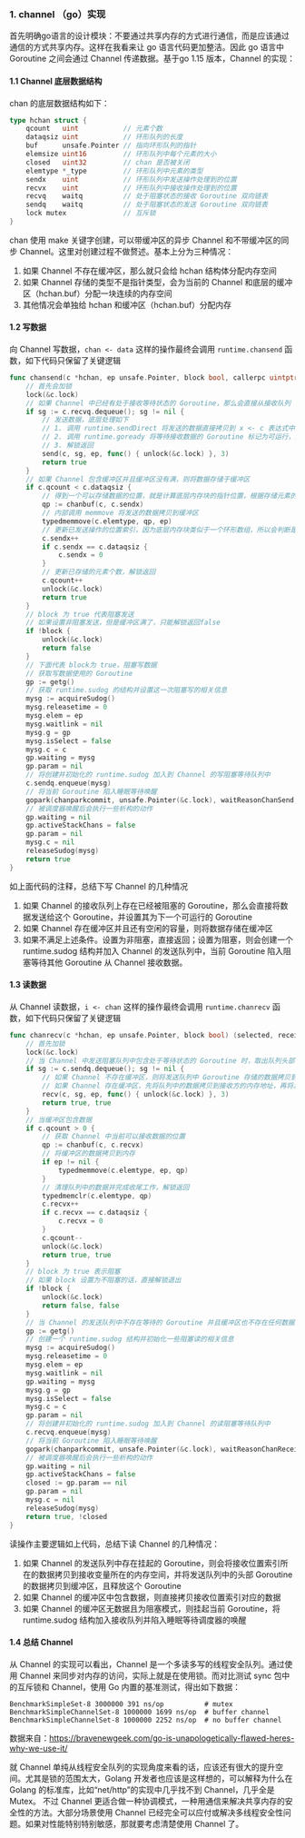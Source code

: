 ### 1. channel （go）实现

首先明确go语言的设计模块：不要通过共享内存的方式进行通信，而是应该通过通信的方式共享内存。这样在我看来让 go 语言代码更加整洁。因此 go 语言中 Goroutine 之间会通过 Channel 传递数据。基于go 1.15 版本，Channel 的实现：

#### 1.1 Channel 底层数据结构

chan 的底层数据结构如下：

```go
type hchan struct {
	qcount   uint           // 元素个数
	dataqsiz uint           // 环形队列的长度
	buf      unsafe.Pointer // 指向环形队列的指针
	elemsize uint16         // 环形队列中每个元素的大小
	closed   uint32         // chan 是否被关闭
	elemtype *_type         // 环形队列中元素的类型
	sendx    uint           // 环形队列中发送操作处理到的位置
	recvx    uint           // 环形队列中接收操作处理到的位置
	recvq    waitq          // 处于阻塞状态的接收 Goroutine 双向链表
	sendq    waitq  	    // 处于阻塞状态的发送 Goroutine 双向链表
	lock mutex	            // 互斥锁
}
```

chan 使用 make 关键字创建，可以带缓冲区的异步 Channel 和不带缓冲区的同步 Channel。这里对创建过程不做赘述。基本上分为三种情况：

1. 如果 Channel 不存在缓冲区，那么就只会给 hchan 结构体分配内存空间
2. 如果 Channel 存储的类型不是指针类型，会为当前的 Channel 和底层的缓冲区（hchan.buf）分配一块连续的内存空间
3. 其他情况会单独给 hchan 和缓冲区（hchan.buf）分配内存

#### 1.2 写数据

向 Channel 写数据，`chan <- data` 这样的操作最终会调用 `runtime.chansend` 函数，如下代码只保留了关键逻辑

```go
func chansend(c *hchan, ep unsafe.Pointer, block bool, callerpc uintptr) bool {
    // 首先会加锁
	lock(&c.lock)
    // 如果 Channel 中已经有处于接收等待状态的 Goroutine，那么会直接从接收队列 recvq 中取出最先陷入等待的 Goroutine 并直接向它发送数据
	if sg := c.recvq.dequeue(); sg != nil {
		// 发送数据，底层处理如下
        // 1. 调用 runtime.sendDirect 将发送的数据直接拷贝到 x <- c 表达式中变量 x 所在的内存地址
        // 2. 调用 runtime.goready 将等待接收数据的 Goroutine 标记为可运行，并把放到处理器的 runnext 上等待执行，该处理器会在下一次调度时唤醒它
        // 3. 解锁返回
		send(c, sg, ep, func() { unlock(&c.lock) }, 3)
		return true
	}
	// 如果 Channel 包含缓冲区并且缓冲区没有满，则将数据存储于缓冲区
	if c.qcount < c.dataqsiz {
		// 得到一个可以存储数据的位置，就是计算底层内存块的指针位置，根据存储元素的类型大小
		qp := chanbuf(c, c.sendx)
		// 内部调用 memmove 将发送的数据拷贝到缓冲区
		typedmemmove(c.elemtype, qp, ep)
        // 更新已发送操作的位置索引，因为底层内存块类似于一个环形数组，所以会判断是否回到数组开始位置
		c.sendx++
		if c.sendx == c.dataqsiz {
			c.sendx = 0
		}
        // 更新已存储的元素个数，解锁返回
		c.qcount++
		unlock(&c.lock)
		return true
	}
	// block 为 true 代表阻塞发送
    // 如果设置非阻塞发送，但是缓冲区满了，只能解锁返回false
	if !block {
		unlock(&c.lock)
		return false
	}
	// 下面代表 block为 true，阻塞写数据
	// 获取写数据使用的 Goroutine
	gp := getg()
    // 获取 runtime.sudog 的结构并设置这一次阻塞写的相关信息
	mysg := acquireSudog()
	mysg.releasetime = 0
	mysg.elem = ep
	mysg.waitlink = nil
	mysg.g = gp
	mysg.isSelect = false
	mysg.c = c
	gp.waiting = mysg
	gp.param = nil
    // 将创建并初始化的 runtime.sudog 加入到 Channel 的写阻塞等待队列中
	c.sendq.enqueue(mysg)
    // 将当前 Goroutine 陷入睡眠等待唤醒
	gopark(chanparkcommit, unsafe.Pointer(&c.lock), waitReasonChanSend, traceEvGoBlockSend, 2)
    // 被调度器唤醒后会执行一些析构的动作
	gp.waiting = nil
	gp.activeStackChans = false
	gp.param = nil
	mysg.c = nil
	releaseSudog(mysg)
	return true
}
```

如上面代码的注释，总结下写 Channel 的几种情况

1. 如果 Channel 的接收队列上存在已经被阻塞的 Goroutine，那么会直接将数据发送给这个 Goroutine，并设置其为下一个可运行的 Goroutine
2. 如果 Channel 存在缓冲区并且还有空闲的容量，则将数据存储在缓冲区
3. 如果不满足上述条件。设置为非阻塞，直接返回；设置为阻塞，则会创建一个 runtime.sudog 结构并加入 Channel 的发送队列中，当前 Goroutine 陷入阻塞等待其他 Goroutine 从 Channel 接收数据。

#### 1.3 读数据

从 Channel 读数据，`i <- chan` 这样的操作最终会调用 `runtime.chanrecv` 函数，如下代码只保留了关键逻辑

```go
func chanrecv(c *hchan, ep unsafe.Pointer, block bool) (selected, received bool) {
	// 首先加锁
	lock(&c.lock)
	// 当 Channel 中发送阻塞队列中包含处于等待状态的 Goroutine 时，取出队列头部等待的 Goroutine，接收其数据
	if sg := c.sendq.dequeue(); sg != nil {
		// 如果 Channel 不存在缓冲区，则将发送队列中 Goroutine 存储的数据拷贝到目标内存地址
        // 如果 Channel 存在缓冲区，先将队列中的数据拷贝到接收方的内存地址，再将发送队列头的数据拷贝到缓冲区，释放一个阻塞的发送方 Goroutine 
		recv(c, sg, ep, func() { unlock(&c.lock) }, 3)
		return true, true
	}
	// 当缓冲区包含数据
	if c.qcount > 0 {
		// 获取 Channel 中当前可以接收数据的位置
		qp := chanbuf(c, c.recvx)
		// 将缓冲区的数据拷贝到内存
		if ep != nil {
			typedmemmove(c.elemtype, ep, qp)
		}
        // 清理队列中的数据并完成收尾工作，解锁返回
		typedmemclr(c.elemtype, qp)
		c.recvx++
		if c.recvx == c.dataqsiz {
			c.recvx = 0
		}
		c.qcount--
		unlock(&c.lock)
		return true, true
	}
	// block 为 true 表示阻塞
    // 如果 block 设置为不阻塞的话，直接解锁退出
	if !block {
		unlock(&c.lock)
		return false, false
	}
	// 当 Channel 的发送队列中不存在等待的 Goroutine 并且缓冲区也不存在任何数据时，且设置为阻塞，执行如下
	gp := getg()
    // 创建一个 runtime.sudog 结构并初始化一些阻塞读的相关信息
	mysg := acquireSudog()
	mysg.releasetime = 0
	mysg.elem = ep
	mysg.waitlink = nil
	gp.waiting = mysg
	mysg.g = gp
	mysg.isSelect = false
	mysg.c = c
	gp.param = nil
    // 将创建并初始化的 runtime.sudog 加入到 Channel 的读阻塞等待队列中
	c.recvq.enqueue(mysg)
    // 将当前 Goroutine 陷入睡眠等待唤醒
	gopark(chanparkcommit, unsafe.Pointer(&c.lock), waitReasonChanReceive, traceEvGoBlockRecv, 2)
    // 被调度器唤醒后会执行一些析构的动作
	gp.waiting = nil
	gp.activeStackChans = false
	closed := gp.param == nil
	gp.param = nil
	mysg.c = nil
	releaseSudog(mysg)
	return true, !closed
}
```

读操作主要逻辑如上代码，总结下读 Channel 的几种情况：

1. 如果 Channel 的发送队列中存在挂起的 Goroutine，则会将接收位置索引所在的数据拷贝到接收变量所在的内存空间，并将发送队列中的头部 Goroutine 的数据拷贝到缓冲区，且释放这个 Goroutine
2. 如果 Channel 的缓冲区中包含数据，则直接拷贝接收位置索引对应的数据
3. 如果 Channel 的缓冲区无数据且为阻塞模式，则挂起当前 Goroutine，将 runtime.sudog 结构加入接收队列并陷入睡眠等待调度器的唤醒

#### 1.4 总结 Channel

从 Channel 的实现可以看出，Channel 是一个多读多写的线程安全队列。通过使用 Channel 来同步对内存的访问，实际上就是在使用锁。而对比测试 sync 包中的互斥锁和 Channel，使用 Go 内置的基准测试，得出如下数据：

```shell
BenchmarkSimpleSet-8 3000000 391 ns/op          # mutex
BenchmarkSimpleChannelSet-8 1000000 1699 ns/op  # buffer channel
BenchmarkSimpleChannelSet-8 1000000 2252 ns/op  # no buffer channel
```

数据来自：https://bravenewgeek.com/go-is-unapologetically-flawed-heres-why-we-use-it/

 就 Channel 单纯从线程安全队列的实现角度来看的话，应该还有很大的提升空间。尤其是锁的范围太大，Golang 开发者也应该是这样想的，可以解释为什么在Golang 的标准库，比如“net/http”的实现中几乎找不到 Channel，几乎全是 Mutex。 不过 Channel 更适合做一种协调模式，一种用通信来解决共享内存的安全性的方法。大部分场景使用 Channel 已经完全可以应付或解决多线程安全性问题。如果对性能特别特别敏感，那就要考虑清楚使用 Channel 了。
